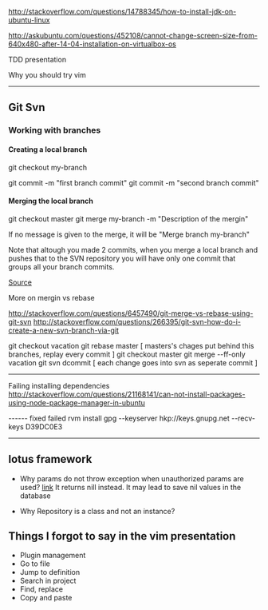 http://stackoverflow.com/questions/14788345/how-to-install-jdk-on-ubuntu-linux

http://askubuntu.com/questions/452108/cannot-change-screen-size-from-640x480-after-14-04-installation-on-virtualbox-os

TDD presentation

Why you should try vim

-----------------------------------------------------------------
## Git Svn

### Working with branches

#### Creating a local branch

  git checkout my-branch

  git commit -m "first branch commit"
  git commit -m "second branch commit"

#### Merging the local branch

  git checkout master
  git merge my-branch -m "Description of the mergin"

If no message is given to the merge, it will be "Merge branch my-branch"

Note that altough you made 2 commits, when you merge a local branch and pushes that to the SVN repository you will have only one commit that groups all your branch commits.

[Source](http://git-scm.com/book/en/v1/Git-and-Other-Systems-Git-and-Subversion#Switching-Active-Branches)

More on mergin vs rebase

http://stackoverflow.com/questions/6457490/git-merge-vs-rebase-using-git-svn
http://stackoverflow.com/questions/266395/git-svn-how-do-i-create-a-new-svn-branch-via-git

git checkout vacation
git rebase master 
[ masters's chages put behind this branches, replay every commit ]
git checkout master
git merge --ff-only vacation
git svn dcommit 
[ each change goes into svn as seperate commit ]

-------------------------

Failing installing dependencies
http://stackoverflow.com/questions/21168141/can-not-install-packages-using-node-package-manager-in-ubuntu

------ fixed failed rvm install
gpg --keyserver hkp://keys.gnupg.net --recv-keys D39DC0E3

----------------------------------

## lotus framework

- Why params do not throw exception when unauthorized params are used? [link](http://lotusrb.org/guides/actions/parameters/#whitelisting)
  It returns nill instead. It may lead to save nil values in the database

- Why Repository is a class and not an instance?

## Things I forgot to say in the vim presentation

- Plugin management
- Go to file
- Jump to definition
- Search in project
- Find, replace
- Copy and paste
